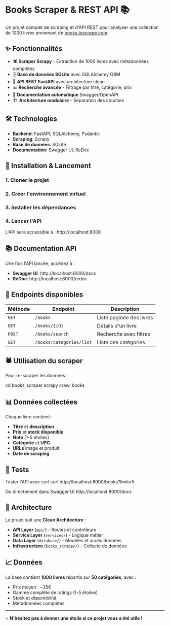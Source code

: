 # Books Scraper & REST API 📚

Un projet complet de scraping et d'API REST pour analyser une collection de 1000 livres provenant de [books.toscrape.com](http://books.toscrape.com).

## ✨ Fonctionnalités

- 🕷️ **Scraper Scrapy** - Extraction de 1000 livres avec métadonnées complètes
- 🗄️ **Base de données SQLite** avec SQLAlchemy ORM
- 🚀 **API REST FastAPI** avec architecture clean
- 📊 **Recherche avancée** - Filtrage par titre, catégorie, prix
- 📖 **Documentation automatique** Swagger/OpenAPI
- 🏗️ **Architecture modulaire** - Séparation des couches

## 🛠️ Technologies

- **Backend**: FastAPI, SQLAlchemy, Pydantic
- **Scraping**: Scrapy
- **Base de données**: SQLite
- **Documentation**: Swagger UI, ReDoc


## 🚀 Installation & Lancement

### 1. Cloner le projet


### 2. Créer l'environnement virtuel


### 3. Installer les dépendances


### 4. Lancer l'API


L'API sera accessible à : http://localhost:8000

## 📚 Documentation API

Une fois l'API lancée, accédez à :
- **Swagger UI**: http://localhost:8000/docs
- **ReDoc**: http://localhost:8000/redoc

## 🔗 Endpoints disponibles

| Méthode | Endpoint | Description |
|---------|----------|-------------|
| `GET` | `/books` | Liste paginée des livres |
| `GET` | `/books/{id}` | Détails d'un livre |
| `POST` | `/books/search` | Recherche avec filtres |
| `GET` | `/books/categories/list` | Liste des catégories |


## 🕷️ Utilisation du scraper

Pour re-scraper les données :

cd books_scraper
scrapy crawl books


## 📊 Données collectées

Chaque livre contient :
- **Titre** et **description**
- **Prix** et **stock disponible**
- **Note** (1-5 étoiles)
- **Catégorie** et **UPC**
- **URLs** image et produit
- **Date de scraping**

## 🧪 Tests

Tester l'API avec curl
curl http://localhost:8000/books?limit=5

Ou directement dans Swagger UI
http://localhost:8000/docs

## 🚢 Architecture

Le projet suit une **Clean Architecture** :
- **API Layer** (`api/`) - Routes et contrôleurs
- **Service Layer** (`services/`) - Logique métier
- **Data Layer** (`database/`) - Modèles et accès données
- **Infrastructure** (`books_scraper/`) - Collecte de données

## 📈 Données

La base contient **1000 livres** répartis sur **50 catégories**, avec :
- Prix moyen : ~35€
- Gamme complète de ratings (1-5 étoiles)
- Stock et disponibilité
- Métadonnées complètes


---

⭐ **N'hésitez pas à donner une étoile si ce projet vous a été utile !**



